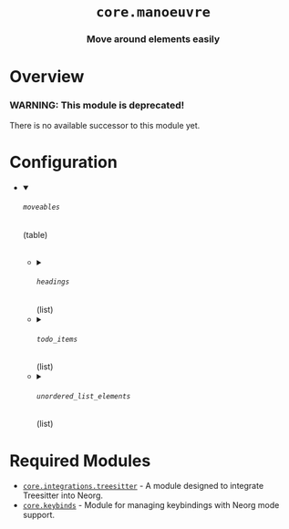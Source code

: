 <div align="center">

# `core.manoeuvre`

### Move around elements easily





</div>

# Overview

### WARNING: This module is deprecated!

There is no available successor to this module yet.

# Configuration

* <details open>
  
  <summary><h6><code>moveables</h6></code> (table)</summary>
  
  <br>
  
  
  * <details>
    
    <summary><h6><code>headings</h6></code> (list)</summary>
    
    <br>
    
    
    * <details>
      
      <summary> (string)</summary>
      
      <br>
      
      ```lua
      "heading%d"
      ```
      
      </details>
    * <details>
      
      <summary> (string)</summary>
      
      <br>
      
      ```lua
      "heading%d"
      ```
      
      </details>
    
    
    </details>
  * <details>
    
    <summary><h6><code>todo_items</h6></code> (list)</summary>
    
    <br>
    
    
    * <details>
      
      <summary> (string)</summary>
      
      <br>
      
      ```lua
      "todo_item%d"
      ```
      
      </details>
    * <details>
      
      <summary> (list)</summary>
      
      <br>
      
      
      * <details>
        
        <summary> (string)</summary>
        
        <br>
        
        ```lua
        "todo_item%d"
        ```
        
        </details>
      * <details>
        
        <summary> (string)</summary>
        
        <br>
        
        ```lua
        "unordered_list%d"
        ```
        
        </details>
      
      
      </details>
    
    
    </details>
  * <details>
    
    <summary><h6><code>unordered_list_elements</h6></code> (list)</summary>
    
    <br>
    
    
    * <details>
      
      <summary> (string)</summary>
      
      <br>
      
      ```lua
      "unordered_list%d"
      ```
      
      </details>
    * <details>
      
      <summary> (list)</summary>
      
      <br>
      
      
      * <details>
        
        <summary> (string)</summary>
        
        <br>
        
        ```lua
        "todo_item%d"
        ```
        
        </details>
      * <details>
        
        <summary> (string)</summary>
        
        <br>
        
        ```lua
        "unordered_list%d"
        ```
        
        </details>
      
      
      </details>
    
    
    </details>
  
  
  </details>


# Required Modules

- [`core.integrations.treesitter`](https://github.com/nvim-neorg/neorg/wiki/Treesitter-Integration) - A module designed to integrate Treesitter into Neorg.
- [`core.keybinds`](https://github.com/nvim-neorg/neorg/wiki/User-Keybinds) - Module for managing keybindings with Neorg mode support.

